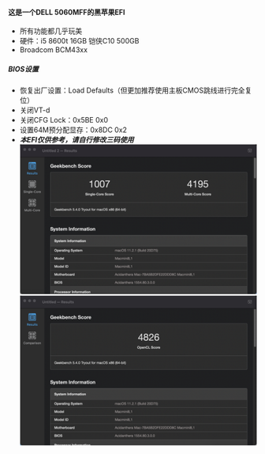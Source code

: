 #### 这是一个DELL 5060MFF的黑苹果EFI
 - 所有功能都几乎玩美
 - 硬件：i5 8600t 16GB 铠侠C10 500GB  
 - Broadcom BCM43xx
##### BIOS设置
- 恢复出厂设置：Load Defaults（但更加推荐使用主板CMOS跳线进行完全复位）
- 关闭VT-d
- 关闭CFG Lock：0x5BE 0x0
- 设置64M预分配显存：0x8DC 0x2
 - ***本EFI仅供参考，请自行修改三码使用***
 ![img1](./img/cpu.png)
 ![img2](./img/gpu.png)
